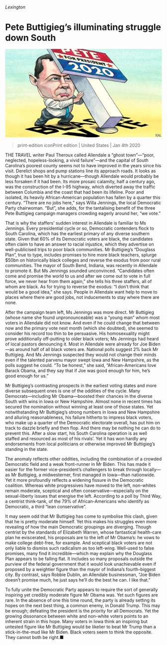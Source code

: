 ###### Lexington

# Pete Buttigieg’s illuminating struggle down South 

![image](images/20200104_USD000_0.jpg) 

> print-edition iconPrint edition | United States | Jan 4th 2020 

THE TRAVEL writer Paul Theroux called Allendale a “ghost town”—“poor, neglected, hopeless-looking, a vivid failure”—and the capital of South Carolina’s poorest county seems not to have improved in the years since his visit. Derelict shops and pump stations line its approach roads. It looks as though it has been hit by a hurricane—though Allendale would probably be less forsaken if it had been. Its more prosaic calamity, half a century ago, was the construction of the I-95 highway, which diverted away the traffic between Columbia and the coast that had been its lifeline. Poor and isolated, its heavily African-American population has fallen by a quarter this century. “There are no jobs here,” says Willa Jennings, the local Democratic Party chairwoman. “But”, she adds, for the tantalising benefit of the three Pete Buttigieg campaign managers crowding eagerly around her, “we vote.” 

That is why the staffers’ sudden interest in Allendale is familiar to Ms Jennings. Every presidential cycle or so, Democratic contenders flock to South Carolina, which has the earliest primary of any diverse southern state. Given that 60% of its Democratic voters are black, the candidates often claim to have an answer to racial injustice, which they advertise on well-publicised trips to poor black communities. Mr Buttigieg’s “Douglass Plan”, true to type, includes promises to hire more black teachers, splurge $50bn on historically black colleges and reverse the exodus from poor rural communities. The mayor of South Bend, Indiana, was recently in Allendale to promote it. But Ms Jennings sounded unconvinced. “Candidates often come and promise the world to us and after we come out to vote in full force, we never hear from them again,” she tells his three staffers, all of whom are black. As for trying to reverse the exodus: “I don’t think that would be a good idea,” she says. People in Allendale want help to move to places where there are good jobs, not inducements to stay where there are none. 

After the campaign team left, Ms Jennings was more direct. Mr Buttigieg (whose name she found unpronounceable) was a “young man” whom most voters in Allendale did not know. And even if he could change that between now and the primary vote next month (which she doubted), she seemed to consider his record too thin to be persuasive. His homosexuality might prove additionally off-putting to older black voters; Ms Jennings had heard of local pastors denouncing it. Most in Allendale were already for Joe Biden—as around half of all black voters are. National polls suggest 2% back Mr Buttigieg. And Ms Jennings suspected they would not change their minds even if the talented parvenu mayor swept Iowa and New Hampshire, as the polls suggest he could. “To be honest,” she said, “African-Americans love Barack Obama, and they say that if Joe was good enough for him, he’s good enough for us.” 

Mr Buttigieg’s contrasting prospects in the earliest voting states and more diverse subsequent ones is one of the oddities of the cycle. Many Democrats—including Mr Obama—boosted their chances in the diverse South with wins in Iowa or New Hampshire. Almost none in recent times has secured the nomination without winning at least one of those states. Yet notwithstanding Mr Buttigieg’s strong numbers in Iowa and New Hampshire and alluring reasonableness, his failure hitherto to impress black voters, who make up a quarter of the Democratic electorate overall, has put him on track to dazzle briefly and then flop. And there may be nothing he can do to prevent this. After a slow start, his South Carolina operation is as well staffed and resourced as most of his rivals’. Yet it has won hardly any endorsements from local politicians or otherwise improved Mr Buttigieg’s standing in the state. 

The anomaly reflects other oddities, including the combination of a crowded Democratic field and a weak front-runner in Mr Biden. This has made it easier for the former vice-president’s challengers to break through locally—as Mr Buttigieg, a midwesterner, first managed in Iowa—than nationwide. Yet it more profoundly reflects a widening fissure in the Democratic coalition. Whereas white progressives have moved to the left, non-whites remain moderate, sceptical and often conservative—especially on the sexual-liberty issues that energise the left. According to a poll by Third Way, a centrist think-tank, of the 79% of African-Americans who identify as Democratic, a third “lean conservative”. 

It may seem odd that Mr Buttigieg has come to symbolise this clash, given that he is pretty moderate himself. Yet this makes his struggles even more revealing of how the main Democratic groupings are diverging. Though centrist by the standards of Elizabeth Warren, whose fantastical health-care plan he eviscerated, his proposals are to the left of Mr Obama’s: he vows to make college debt-free, for example. And sceptical black voters are not only liable to dismiss such radicalism as too left-wing. Well-used to false promises, many find it incredible—which may explain why the Douglass Plan appears to be falling flat. It includes so many proposals outside the purview of the federal government that it would look unachievable even if proposed by a weightier figure than the mayor of Indiana’s fourth-biggest city. By contrast, says Robbie Dublin, an Allendale businessman, “Joe Biden doesn’t promise much, he just says he’ll do the best he can. I like that.” 

To fully unite the Democratic Party appears to require the sort of generally inspiring yet credibly moderate figure Mr Obama was. Yet such figures are rare. In the absence of one this time round, the party is already setting its hopes on the next best thing, a common enemy, in Donald Trump. This may be enough; defeating the president is the priority for all Democrats. Yet the growing dissonance between white and non-white voters points to an inherent strain in this hope. Many voters in Iowa think an inspiring but untested figure like Mr Buttigieg would be likelier to beat Mr Trump than a stick-in-the-mud like Mr Biden. Black voters seem to think the opposite. They cannot both be right.■ 


